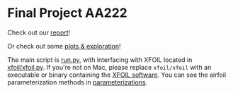 # Final Project AA222

Check out our [report](report.pdf)!

Or check out some [plots & exploration](results/plotting.ipynb)!

The main script is [run.py](run.py), with interfacing with XFOIL located in [xfoil/xfoil.py](xfoil.py). If you're not on Mac, please replace `xfoil/xfoil` with an executable or binary containing the [XFOIL software](https://web.mit.edu/drela/Public/web/xfoil/). You can see the airfoil parameterization methods in [parameterizations](parameterizations).
